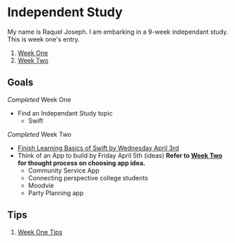 # Independent Study
My name is Raquel Joseph. I am embarking in a 9-week independant study. This is week one's entry.

1. [Week One](entries/week-one.md)
2. [Week Two](entries/week-two.md)

## Goals
_Completed_ Week One
* Find an Independant Study topic
    * Swift

_Completed_ Week Two
* [Finish Learning Basics of Swift by Wednesday April 3rd](https://www.youtube.com/watch?v=2OZ07fklur8&index=1&list=PLMRqhzcHGw1ZqzYnpIuQAn2rcjhOtbqGX)
* Think of an App to build by Friday April 5th (ideas) __Refer to [Week Two](entries/week-two.md) for thought process on choosing app idea.__
    * Community Service App
    * Connecting perspective college students
    * Moodvie
    * Party Planning app

## Tips
1. [Week One Tips](notes/tips-1.md)
